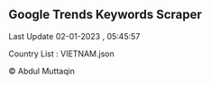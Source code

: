 

## Google Trends Keywords Scraper 
 
Last Update 02-01-2023 , 05:45:57

Country List :
VIETNAM.json



© Abdul Muttaqin 
